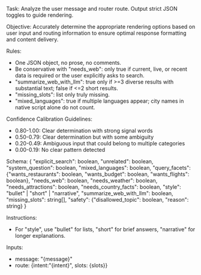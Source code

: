 Task: Analyze the user message and router route. Output strict JSON toggles to guide rendering.

Objective: Accurately determine the appropriate rendering options based on user input and routing information to ensure optimal response formatting and content delivery.

Rules:
- One JSON object, no prose, no comments.
- Be conservative with "needs_web": only true if current, live, or recent data is required or the user explicitly asks to search.
- "summarize_web_with_llm": true only if >=3 diverse results with substantial text; false if <=2 short results.
- "missing_slots": list only truly missing.
- "mixed_languages": true if multiple languages appear; city names in native script alone do not count.

Confidence Calibration Guidelines:
- 0.80-1.00: Clear determination with strong signal words
- 0.50-0.79: Clear determination but with some ambiguity
- 0.20-0.49: Ambiguous input that could belong to multiple categories
- 0.00-0.19: No clear pattern detected

Schema:
{
  "explicit_search": boolean,
  "unrelated": boolean,
  "system_question": boolean,
  "mixed_languages": boolean,
  "query_facets": {"wants_restaurants": boolean, "wants_budget": boolean, "wants_flights": boolean},
  "needs_web": boolean,
  "needs_weather": boolean,
  "needs_attractions": boolean,
  "needs_country_facts": boolean,
  "style": "bullet" | "short" | "narrative",
  "summarize_web_with_llm": boolean,
  "missing_slots": string[],
  "safety": {"disallowed_topic": boolean, "reason": string}
}

Instructions:
- For "style", use "bullet" for lists, "short" for brief answers, "narrative" for longer explanations.

Inputs:
- message: "{message}"
- route: {intent:"{intent}", slots: {slots}}
